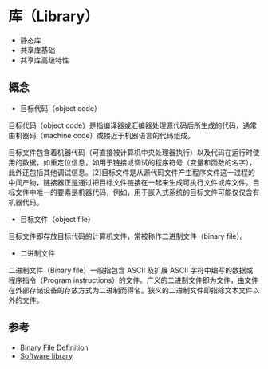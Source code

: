 # 库（Library）

* 静态库
* 共享库基础
* 共享库高级特性

## 概念

* 目标代码（object code）

目标代码（object code）是指编译器或汇编器处理源代码后所生成的代码，通常由机器码（machine code）或接近于机器语言的代码组成。

目标文件包含着机器代码（可直接被计算机中央处理器执行）以及代码在运行时使用的数据，如重定位信息，如用于链接或调试的程序符号（变量和函数的名字），此外还包括其他调试信息。[2]目标文件是从源代码文件产生程序文件这一过程的中间产物，链接器正是通过把目标文件链接在一起来生成可执行文件或库文件。目标文件中唯一的要素是机器代码，例如，用于嵌入式系统的目标文件可能仅仅含有机器代码。

* 目标文件（object file）

目标文件即存放目标代码的计算机文件，常被称作二进制文件（binary file）。

* 二进制文件

二进制文件（Binary file）一般指包含 ASCII 及扩展 ASCII 字符中编写的数据或程序指令（Program instructions）的文件。广义的二进制文件即为文件，由文件在外部存储设备的存放方式为二进制而得名。狭义的二进制文件即指除文本文件以外的文件。

## 参考

* [Binary File Definition](http://www.linfo.org/binary_file.html)
* [Software library](https://en.wikipedia.org/wiki/Library_(computing))
